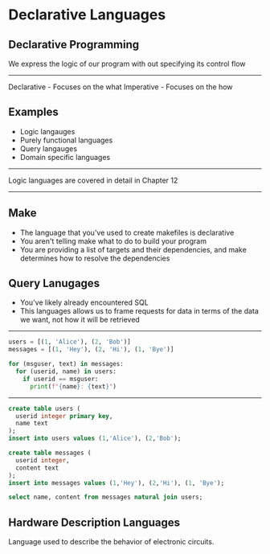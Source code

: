 Declarative Languages
=====================

Declarative Programming
-----------------------

We express the logic of our program with out specifying its control flow

---

Declarative - Focuses on the what
Imperative - Focuses on the how

Examples
--------

- Logic langauges
- Purely functional languages
- Query langauges
- Domain specific languages

---

Logic languages are covered in detail in Chapter 12

---

Make
----

- The language that you've used to create makefiles is declarative
- You aren't telling make what to do to build your program
- You are providing a list of targets and their dependencies, and make determines how to resolve the dependencies

Query Lanugages
---------------

- You've likely already encountered SQL
- This languages allows us to frame requests for data in terms of the data we want, not how it will be retrieved

---

```python
users = [(1, 'Alice'), (2, 'Bob')]
messages = [(1, 'Hey'), (2, 'Hi'), (1, 'Bye')]

for (msguser, text) in messages:
  for (userid, name) in users:
    if userid == msguser:
      print(f"{name}: {text}")
```

---

```sql
create table users (
  userid integer primary key,
  name text
);
insert into users values (1,'Alice'), (2,'Bob');

create table messages (
  userid integer,
  content text
);
insert into messages values (1,'Hey'), (2,'Hi'), (1, 'Bye');

select name, content from messages natural join users;
```

Hardware Description Languages
------------------------------

Language used to describe the behavior of electronic circuits.
